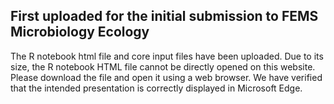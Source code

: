 ## First uploaded for the initial submission to FEMS Microbiology Ecology
The R notebook html file and core input files have been uploaded.
Due to its size, the R notebook HTML file cannot be directly opened on this website. Please download the file and open it using a web browser. We have verified that the intended presentation is correctly displayed in Microsoft Edge.
